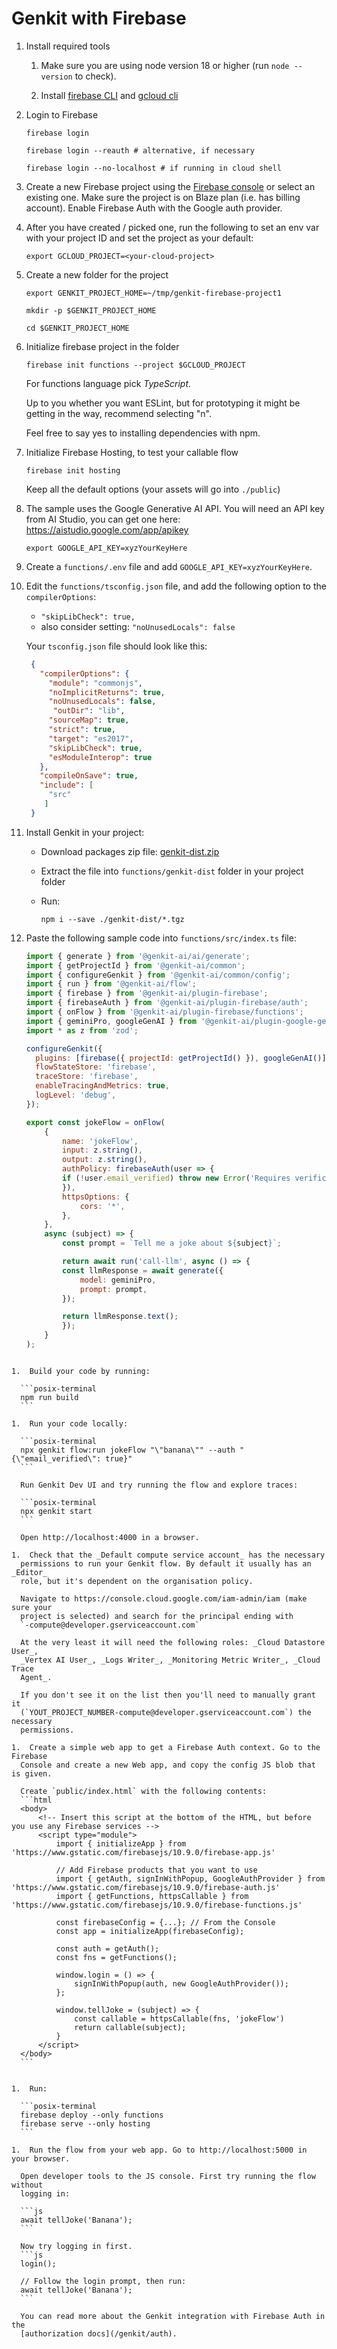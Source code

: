 
# Genkit with Firebase

1.  Install required tools

    1.  Make sure you are using node version 18 or higher (run `node --version`
        to check).

    1.  Install [firebase CLI](https://firebase.google.com/docs/cli) and
        [gcloud cli](https://cloud.google.com/sdk/docs/install)

1.  Login to Firebase

    ```posix-terminal
    firebase login

    firebase login --reauth # alternative, if necessary

    firebase login --no-localhost # if running in cloud shell
    ```

1.  Create a new Firebase project using the [Firebase
    console](https://console.firebase.google.com/) or select an existing one.
    Make sure the project is on Blaze plan (i.e. has billing account). Enable
    Firebase Auth with the Google auth provider.

1.  After you have created / picked one, run the following to set an env var
    with your project ID and set the project as your default:

    ```posix-terminal
    export GCLOUD_PROJECT=<your-cloud-project>
    ```

1.  Create a new folder for the project

    ```posix-terminal
    export GENKIT_PROJECT_HOME=~/tmp/genkit-firebase-project1

    mkdir -p $GENKIT_PROJECT_HOME

    cd $GENKIT_PROJECT_HOME
    ```

1.  Initialize firebase project in the folder

    ```posix-terminal
    firebase init functions --project $GCLOUD_PROJECT
    ```

    For functions language pick _TypeScript_.

    Up to you whether you want ESLint, but for prototyping it might be getting
    in the way, recommend selecting "n".

    Feel free to say yes to installing dependencies with npm.

1.  Initialize Firebase Hosting, to test your callable flow

    ```posix-terminal
    firebase init hosting
    ```

    Keep all the default options (your assets will go into `./public`)

1.  The sample uses the Google Generative AI API. You will need an API key from
    AI Studio, you can get one here: https://aistudio.google.com/app/apikey

    ```posix-terminal
    export GOOGLE_API_KEY=xyzYourKeyHere
    ```

1.  Create a `functions/.env` file and add `GOOGLE_API_KEY=xyzYourKeyHere`.

1.  Edit the `functions/tsconfig.json` file, and add the following option to the
    `compilerOptions`:

    *   `"skipLibCheck": true,`
    *   also consider setting: `"noUnusedLocals": false`

    Your `tsconfig.json` file should look like this:

    ```json
     {
       "compilerOptions": {
         "module": "commonjs",
         "noImplicitReturns": true,
         "noUnusedLocals": false,
          "outDir": "lib",
         "sourceMap": true,
         "strict": true,
         "target": "es2017",
         "skipLibCheck": true,
         "esModuleInterop": true
       },
       "compileOnSave": true,
       "include": [
         "src"
        ]
     }
     ```

1.  Install Genkit in your project:
    -   Download packages zip file:
        [genkit-dist.zip](https://bit.ly/genkit-dist)
    -   Extract the file into `functions/genkit-dist` folder in your project
        folder
    -   Run:

        ```posix-terminal
        npm i --save ./genkit-dist/*.tgz
        ```

1.  Paste the following sample code into `functions/src/index.ts` file:

    ```javascript
    import { generate } from '@genkit-ai/ai/generate';
    import { getProjectId } from '@genkit-ai/common';
    import { configureGenkit } from '@genkit-ai/common/config';
    import { run } from '@genkit-ai/flow';
    import { firebase } from '@genkit-ai/plugin-firebase';
    import { firebaseAuth } from '@genkit-ai/plugin-firebase/auth';
    import { onFlow } from '@genkit-ai/plugin-firebase/functions';
    import { geminiPro, googleGenAI } from '@genkit-ai/plugin-google-genai';
    import * as z from 'zod';

    configureGenkit({
      plugins: [firebase({ projectId: getProjectId() }), googleGenAI()],
      flowStateStore: 'firebase',
      traceStore: 'firebase',
      enableTracingAndMetrics: true,
      logLevel: 'debug',
    });

    export const jokeFlow = onFlow(
        {
            name: 'jokeFlow',
            input: z.string(),
            output: z.string(),
            authPolicy: firebaseAuth(user => {
            if (!user.email_verified) throw new Error('Requires verification!');
            }),
            httpsOptions: {
                cors: '*',
            },
        },
        async (subject) => {
            const prompt = `Tell me a joke about ${subject}`;

            return await run('call-llm', async () => {
            const llmResponse = await generate({
                model: geminiPro,
                prompt: prompt,
            });

            return llmResponse.text();
            });
        }
    );
  ```

1.  Build your code by running:

    ```posix-terminal
    npm run build
    ```

1.  Run your code locally:

    ```posix-terminal
    npx genkit flow:run jokeFlow "\"banana\"" --auth "{\"email_verified\": true}"
    ```

    Run Genkit Dev UI and try running the flow and explore traces:

    ```posix-terminal
    npx genkit start
    ```

    Open http://localhost:4000 in a browser.

1.  Check that the _Default compute service account_ has the necessary
    permissions to run your Genkit flow. By default it usually has an _Editor_
    role, but it's dependent on the organisation policy.

    Navigate to https://console.cloud.google.com/iam-admin/iam (make sure your
    project is selected) and search for the principal ending with
    `-compute@developer.gserviceaccount.com`

    At the very least it will need the following roles: _Cloud Datastore User_,
    _Vertex AI User_, _Logs Writer_, _Monitoring Metric Writer_, _Cloud Trace
    Agent_.

    If you don't see it on the list then you'll need to manually grant it
    (`YOUT_PROJECT_NUMBER-compute@developer.gserviceaccount.com`) the necessary
    permissions.

1.  Create a simple web app to get a Firebase Auth context. Go to the Firebase
    Console and create a new Web app, and copy the config JS blob that is given.

    Create `public/index.html` with the following contents:
    ```html
    <body>
        <!-- Insert this script at the bottom of the HTML, but before you use any Firebase services -->
        <script type="module">
            import { initializeApp } from 'https://www.gstatic.com/firebasejs/10.9.0/firebase-app.js'

            // Add Firebase products that you want to use
            import { getAuth, signInWithPopup, GoogleAuthProvider } from 'https://www.gstatic.com/firebasejs/10.9.0/firebase-auth.js'
            import { getFunctions, httpsCallable } from 'https://www.gstatic.com/firebasejs/10.9.0/firebase-functions.js'

            const firebaseConfig = {...}; // From the Console
            const app = initializeApp(firebaseConfig);

            const auth = getAuth();
            const fns = getFunctions();

            window.login = () => {
                signInWithPopup(auth, new GoogleAuthProvider());
            };

            window.tellJoke = (subject) => {
                const callable = httpsCallable(fns, 'jokeFlow')
                return callable(subject);
            }
        </script>
    </body>
    ```


1.  Run:

    ```posix-terminal
    firebase deploy --only functions
    firebase serve --only hosting
    ```

1.  Run the flow from your web app. Go to http://localhost:5000 in your browser.
    
    Open developer tools to the JS console. First try running the flow without
    logging in:

    ```js
    await tellJoke('Banana');
    ```

    Now try logging in first.
    ```js
    login();
    
    // Follow the login prompt, then run:
    await tellJoke('Banana');
    ```

    You can read more about the Genkit integration with Firebase Auth in the
    [authorization docs](/genkit/auth).